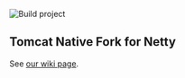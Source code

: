 ![Build project](https://github.com/netty/netty-tcnative/workflows/Build%20project/badge.svg)

## Tomcat Native Fork for Netty

See [our wiki page](http://netty.io/wiki/forked-tomcat-native.html).
